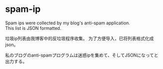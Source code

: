 # spam-ip<br>
Spam ips were collected by my blog's anti-spam application.<br>
This list is JSON formatted.

垃圾ip列表由我博客中的反垃圾程序收集。
为了方便导入，已将列表格式化成json。

私のブログのanti-spamプログラムは迷惑ipを集めて、そしてJSONになってと出力する。
